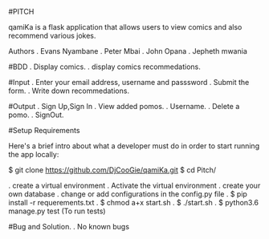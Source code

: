 #PITCH

qamiKa is a flask application that allows users to view comics and also recommend various jokes.


Authors
  . Evans Nyambane
  .  Peter Mbai
  .  John Opana
  .  Jepheth mwania


#BDD
  . Display comics.
  . display comics recommedations.


#Input
  . Enter your email address, username and passsword
  . Submit the form.
  . Write down recommedations.

#Output
  . Sign Up,Sign In
  . View added pomos.
  . Username.
  . Delete a pomo.
  . SignOut.


#Setup Requirements

  Here's a brief intro about what a developer must do in order to start running the app locally:

  $ git clone https://github.com/DjCooGie/qamiKa.git
  $ cd Pitch/

  . create a virtual environment
  . Activate the virtual environment
  . create your own database
  . change or add configurations in the config.py file
  . $ pip install -r requerements.txt
  . $ chmod a+x start.sh
  . $ ./start.sh
  . $ python3.6 manage.py test (To run tests)


#Bug and Solution.
   . No known bugs

   
